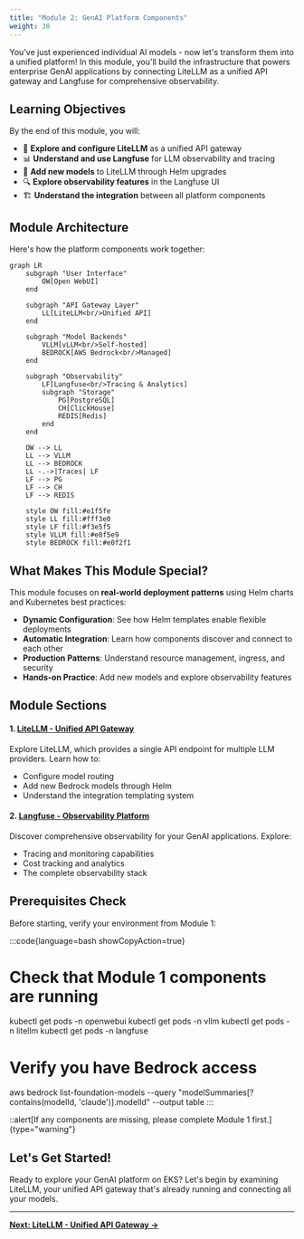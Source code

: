 ```yaml
---
title: "Module 2: GenAI Platform Components"
weight: 30
---
```


You've just experienced individual AI models - now let's transform them into a unified platform! In this module, you'll build the infrastructure that powers enterprise GenAI applications by connecting LiteLLM as a unified API gateway and Langfuse for comprehensive observability.

## Learning Objectives

By the end of this module, you will:

- 🔄 **Explore and configure LiteLLM** as a unified API gateway
- 📊 **Understand and use Langfuse** for LLM observability and tracing
- 🔧 **Add new models** to LiteLLM through Helm upgrades
- 🔍 **Explore observability features** in the Langfuse UI
- 🏗️ **Understand the integration** between all platform components

## Module Architecture

Here's how the platform components work together:

```mermaid
graph LR
    subgraph "User Interface"
        OW[Open WebUI]
    end
    
    subgraph "API Gateway Layer"
        LL[LiteLLM<br/>Unified API]
    end
    
    subgraph "Model Backends"
        VLLM[vLLM<br/>Self-hosted]
        BEDROCK[AWS Bedrock<br/>Managed]
    end
    
    subgraph "Observability"
        LF[Langfuse<br/>Tracing & Analytics]
        subgraph "Storage"
            PG[PostgreSQL]
            CH[ClickHouse]
            REDIS[Redis]
        end
    end
    
    OW --> LL
    LL --> VLLM
    LL --> BEDROCK
    LL -.->|Traces| LF
    LF --> PG
    LF --> CH
    LF --> REDIS
    
    style OW fill:#e1f5fe
    style LL fill:#fff3e0
    style LF fill:#f3e5f5
    style VLLM fill:#e8f5e9
    style BEDROCK fill:#e0f2f1
```

## What Makes This Module Special?

This module focuses on **real-world deployment patterns** using Helm charts and Kubernetes best practices:

- **Dynamic Configuration**: See how Helm templates enable flexible deployments
- **Automatic Integration**: Learn how components discover and connect to each other
- **Production Patterns**: Understand resource management, ingress, and security
- **Hands-on Practice**: Add new models and explore observability features

## Module Sections

#### 1. [LiteLLM - Unified API Gateway](./ai-gateway/)
Explore LiteLLM, which provides a single API endpoint for multiple LLM providers. Learn how to:
- Configure model routing
- Add new Bedrock models through Helm
- Understand the integration templating system

#### 2. [Langfuse - Observability Platform](./observability/)
Discover comprehensive observability for your GenAI applications. Explore:
- Tracing and monitoring capabilities
- Cost tracking and analytics
- The complete observability stack

## Prerequisites Check

Before starting, verify your environment from Module 1:

:::code{language=bash showCopyAction=true}
# Check that Module 1 components are running
kubectl get pods -n openwebui
kubectl get pods -n vllm
kubectl get pods -n litellm
kubectl get pods -n langfuse

# Verify you have Bedrock access
aws bedrock list-foundation-models --query "modelSummaries[?contains(modelId, 'claude')].modelId" --output table
:::

::alert[If any components are missing, please complete Module 1 first.]{type="warning"}

## Let's Get Started!

Ready to explore your GenAI platform on EKS? Let's begin by examining LiteLLM, your unified API gateway that's already running and connecting all your models.

---

**[Next: LiteLLM - Unified API Gateway →](./ai-gateway/)**
